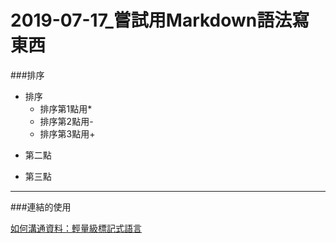 # 2019-07-17_嘗試用Markdown語法寫東西
###排序
* 排序
  * 排序第1點用*
  - 排序第2點用-
  + 排序第3點用+
- 第二點
+ 第三點
<hr>
###連結的使用

[ 如何溝通資料：輕量級標記式語言 ](https://medium.com/datainpoint/communicating-md-e53a08e6652f)
